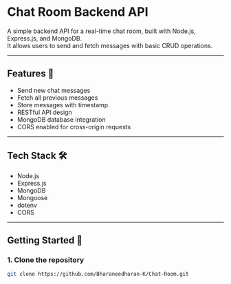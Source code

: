 # Chat Room Backend API

A simple backend API for a real-time chat room, built with Node.js, Express.js, and MongoDB.  
It allows users to send and fetch messages with basic CRUD operations.

---

## Features 🚀

- Send new chat messages
- Fetch all previous messages
- Store messages with timestamp
- RESTful API design
- MongoDB database integration
- CORS enabled for cross-origin requests

---

## Tech Stack 🛠

- Node.js
- Express.js
- MongoDB
- Mongoose
- dotenv
- CORS

---

## Getting Started 🚀

### 1. Clone the repository
```bash
git clone https://github.com/Bharaneedharan-K/Chat-Room.git
